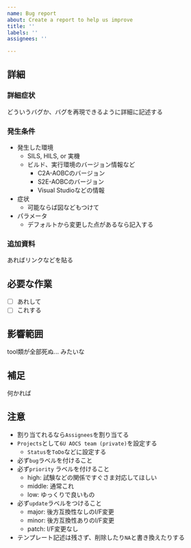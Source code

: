 ```yaml
---
name: Bug report
about: Create a report to help us improve
title: ''
labels: ''
assignees: ''

---
```


## 詳細
### 詳細症状
どういうバグか、バグを再現できるように詳細に記述する

### 発生条件
- 発生した環境
  - SILS, HILS, or 実機
  - ビルド、実行環境のバージョン情報など
    - C2A-AOBCのバージョン
    - S2E-AOBCのバージョン
    - Visual Studioなどの情報
- 症状
  - 可能ならば図などもつけて
- パラメータ
  - デフォルトから変更した点があるなら記入する

###  追加資料
あればリンクなどを貼る

## 必要な作業
- [ ] あれして
- [ ] これする

## 影響範囲
tool類が全部死ぬ... みたいな

## 補足
何かれば

## 注意
- 割り当てれるなら`Assignees`を割り当てる
- `Projects`として`6U AOCS team (private)`を設定する
  - `Status`を`ToDo`などに設定する
- 必ず`bug`ラベルを付けること
- 必ず`priority` ラベルを付けること
  - high: 試験などの関係ですぐさま対応してほしい
  - middle: 通常これ
  - low: ゆっくりで良いもの
- 必ず`update`ラベルをつけること
  - major: 後方互換性なしのI/F変更
  - minor: 後方互換性ありのI/F変更
  - patch: I/F変更なし
- テンプレート記述は残さず、削除したり`NA`と書き換えたりする

